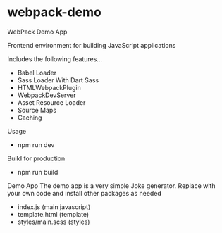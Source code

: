 # webpack-demo
WebPack Demo App

Frontend environment for building JavaScript applications

Includes the following features...

- Babel Loader
- Sass Loader With Dart Sass
- HTMLWebpackPlugin
- WebpackDevServer
- Asset Resource Loader
- Source Maps
- Caching

Usage
- npm run dev
  
Build for production
- npm run build
 
Demo App
The demo app is a very simple Joke generator. Replace with your own code and install other packages as needed

- index.js (main javascript)
- template.html (template)
- styles/main.scss (styles)
